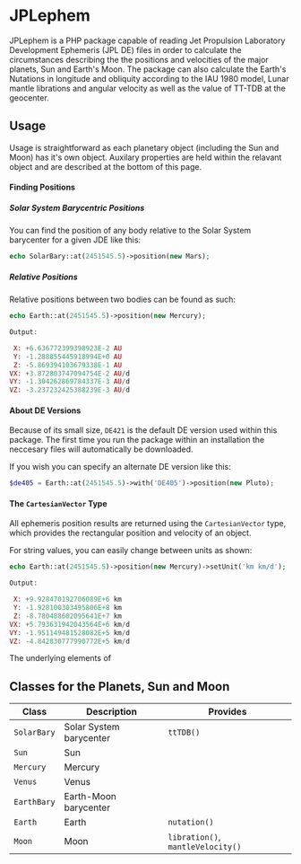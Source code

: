 JPLephem
========
JPLephem is a PHP package capable of reading Jet Propulsion Laboratory Development Ephemeris (JPL DE) files in order to calculate the circumstances describing the the positions and velocities of the major planets, Sun and Earth's Moon. The package can also calculate the Earth's Nutations in longitude and obliquity according to the IAU 1980 model, Lunar mantle librations and angular velocity as well as the value of TT-TDB at the geocenter.


Usage
-----

Usage is straightforward as each planetary object (including the Sun and Moon) has it's own object. Auxilary properties are held within the relavant object and are described at the bottom of this page.


#### Finding Positions

##### Solar System Barycentric Positions

You can find the position of any body relative to the Solar System barycenter for a given JDE like this:
```php
echo SolarBary::at(2451545.5)->position(new Mars);
```

##### Relative Positions
Relative positions between two bodies can be found as such:
```php
echo Earth::at(2451545.5)->position(new Mercury);

Output:

 X: +6.636772399398923E-2 AU
 Y: -1.288855445918994E+0 AU
 Z: -5.869394103679338E-1 AU
VX: +3.872803747094754E-2 AU/d
VY: -1.304262869784337E-3 AU/d
VZ: -3.237232425388239E-3 AU/d
```

#### About DE Versions
Because of its small size, `DE421` is the default DE version used within this package. The first time you run the package within an installation the neccesary files will automatically be downloaded.

If you wish you can specify an alternate DE version like this:
```php
$de405 = Earth::at(2451545.5)->with('DE405')->position(new Pluto);
```


#### The `CartesianVector` Type
All ephemeris position results are returned using the `CartesianVector` type, which provides the rectangular position and velocity of an object.

For string values, you can easily change between units as shown:
```php
echo Earth::at(2451545.5)->position(new Mercury)->setUnit('km km/d');

Output:

 X: +9.928470192706089E+6 km
 Y: -1.928100303495806E+8 km
 Z: -8.780488602095641E+7 km
VX: +5.793631942043564E+6 km/d
VY: -1.951149481528082E+5 km/d
VZ: -4.842830777990772E+5 km/d
```

The underlying elements of 




Classes for the Planets, Sun and Moon
-------
Class       | Description             | Provides
------------|-------------------------|------------
`SolarBary` | Solar System barycenter | `ttTDB()`
`Sun`       | Sun                     |
`Mercury`   | Mercury                 |
`Venus`     | Venus                   |
`EarthBary` | Earth-Moon barycenter   |
`Earth`     | Earth                   | `nutation()`
`Moon`      | Moon                    | `libration()`, `mantleVelocity()`


